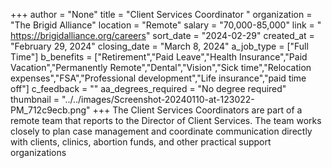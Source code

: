 +++
author = "None"
title = "Client Services Coordinator "
organization = "The Brigid Alliance"
location = "Remote"
salary = "70,000-85,000"
link = " https://brigidalliance.org/careers"
sort_date = "2024-02-29"
created_at = "February 29, 2024"
closing_date = "March 8, 2024"
a_job_type = ["Full Time"]
b_benefits = ["Retirement","Paid Leave","Health Insurance","Paid Vacation","Permanently Remote","Dental","Vision","Sick time","Relocation expenses","FSA","Professional development","Life insurance","paid time off"]
c_feedback = ""
aa_degrees_required = "No degree required"
thumbnail = "../../images/Screenshot-20240110-at-123022-PM_712c9ecb.png"
+++
The Client Services Coordinators are part of a remote team that reports to the Director of Client Services. The team works closely to plan case management and coordinate communication directly with clients, clinics, abortion funds, and other practical support organizations